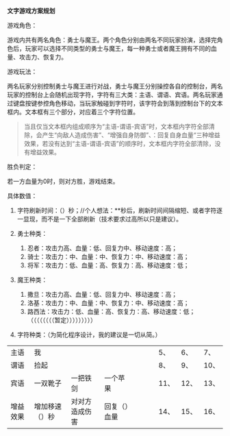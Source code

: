 **文字游戏方案规划**

游戏角色：

游戏内共有两名角色：勇士与魔王。两个角色分别由两名不同玩家扮演，选择完角色后，玩家可以选择不同类型的勇士与魔王，每一种勇士或者魔王拥有不同的血量、攻击力、恢复力。

游戏玩法：

两名玩家分别控制勇士与魔王进行对战，勇士与魔王分别操控各自的控制台，两名玩家的控制台上会随机出现字符，字符有三大类：主语、谓语、宾语。两名玩家通过键盘按键参控角色移动，当玩家触碰到字符时，该字符会到落到控制台下的文本框内。文本框有三个部分，对应着三个字符位置。

 > 当且仅当文本框内组成顺序为“主语-谓语-宾语”时，文本框内字符全部清除，会产生“向敌人造成伤害”、“增强自身防御”、：回复自身血量“三种增益效果，若没有达到“主语-谓语-宾语”的顺序时，文本框内字符全部清除，没有增益效果。

胜负判定：

若一方血量为0时，则对方胜，游戏结束。

具体数值：

1. 字符刷新时间：（）秒；//个人想法：**秒后，刷新时间间隔缩短、或者字符逐一显现，而不是一下全部刷新（技术要求过高所以只是建议）。

2. 勇士种类：
	1. 忍者：攻击力高、血量：低、回复力中、移动速度：高；
	2. 骑士：攻击力：中、血量：中、恢复力：中、移动速度：高；
	3. 将军：攻击力：低、血量：高、恢复力：高、移动速度：低；

3. 魔王种类：
	1. 撒旦：攻击力高、血量：低、回复力中、移动速度：高；
	2. 洛基：攻击力：中、血量：中、恢复力：中、移动速度：高；
	3. 路西法：攻击力：低、血量：高、恢复力：高、移动速度：低；
		（（（（（（（（暂定）））））））））

5. 字符种类：（为简化程序设计，我的建议是一切从简。）

|   |   |   |   |   |   |   |   |   |   |
|---|---|---|---|---|---|---|---|---|---|
|主语|我||||||5、|6、|7、|
|谓语|捡起||||||8、|9、|10、|
|宾语|一双靴子|一把铁剑|一个苹果||||11、|12、|13、|
|增益效果|增加移速（）秒|对对方造成伤害|回复（）血量||||14、|15、|16、|